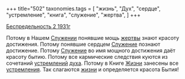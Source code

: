 +++
title="502"
taxonomies.tags = [
 "жизнь",
 "Дух",
 "сердце",
 "устремление",
 "книга",
 "служение",
 "жертва",
]
+++

[Беспредельность 2 1931г](/agni/1931)

Потому в Нашем [Служении](/tags/служение) понявшие мощь [жертвы](/tags/жертва) знают красоту достижения. Потому понявшие сердцем [Служение](/tags/служение) познают достижение. Потому [Служение](/tags/служение) во имя мощного достижения даёт красоту бытию. Потому все кармические следствия куются из сочетаний [устремлений](/tags/устремление) [духа](/tags/Дух). Потому в Книге [Жизни](/tags/жизнь) занесены все [устремления](/tags/устремление). Так слагаются [жизни](/tags/жизнь) и определяется красота Бытия!   


